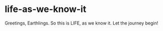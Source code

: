 # life-as-we-know-it
Greetings, Earthlings.  So this is LIFE, as we know it.  Let the journey begin!

